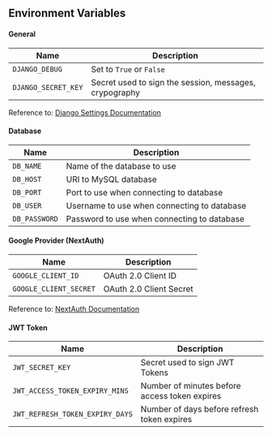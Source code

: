 ## Environment Variables
#### General
| Name                      | Description                                            |
| ------------------------- | ------------------------------------------------------ |
| `DJANGO_DEBUG`            | Set to `True` or `False`                               |
| `DJANGO_SECRET_KEY`       | Secret used to sign the session, messages, crypography |

Reference to: [Django Settings Documentation](https://docs.djangoproject.com/en/3.2/ref/settings/)

#### Database
| Name                 | Description                          |
| -------------------- | ------------------------------------ |
| `DB_NAME`     | Name of the database to use                 |
| `DB_HOST`     | URI to MySQL database                       |
| `DB_PORT`     | Port to use when connecting to database     |
| `DB_USER`     | Username to use when connecting to database |
| `DB_PASSWORD` | Password to use when connecting to database |

#### Google Provider (NextAuth)
| Name                   | Description                       |
| ---------------------- | --------------------------------- |
| `GOOGLE_CLIENT_ID`     | OAuth 2.0 Client ID               |
| `GOOGLE_CLIENT_SECRET` | OAuth 2.0 Client Secret           |

Reference to: [NextAuth Documentation](https://next-auth.js.org/providers/google)

#### JWT Token
| Name                            | Description                                   |
| ------------------------------- | --------------------------------------------- |
| `JWT_SECRET_KEY`                | Secret used to sign JWT Tokens                |
| `JWT_ACCESS_TOKEN_EXPIRY_MINS`  | Number of minutes before access token expires |
| `JWT_REFRESH_TOKEN_EXPIRY_DAYS` | Number of days before refresh token expires   |
